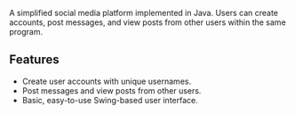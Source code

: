 A simplified social media platform implemented in Java. Users can create accounts, post messages, and view posts from other users within the same program.

## Features

- Create user accounts with unique usernames.
- Post messages and view posts from other users.
- Basic, easy-to-use Swing-based user interface.
